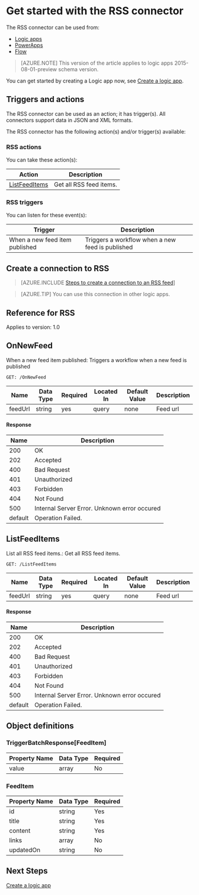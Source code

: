 <properties
pageTitle="RSS | Microsoft Azure"
description="Create Logic apps with Azure App service. RSS connector allows the users to publish and retrieve feed items. It also allows the users to trigger operations when a new item is published to the feed."
services="app-servicelogic"	
documentationCenter=".net,nodejs,java" 	
authors="msftman"	
manager="erikre"	
editor=""
tags="connectors" />

<tags
ms.service="app-service-logic"
ms.devlang="multiple"
ms.topic="article"
ms.tgt_pltfrm="na"
ms.workload="integration"
ms.date="05/17/2016"
ms.author="deonhe"/>

# Get started with the RSS connector



The RSS connector can be used from:  

- [Logic apps](../app-service-logic/app-service-logic-what-are-logic-apps.md)  
- [PowerApps](http://powerapps.microsoft.com)  
- [Flow](http://flows.microsoft.com)  

>[AZURE.NOTE] This version of the article applies to logic apps 2015-08-01-preview schema version. 

You can get started by creating a Logic app now, see [Create a logic app](../app-service-logic/app-service-logic-create-a-logic-app.md).

## Triggers and actions

The RSS connector can be used as an action; it has trigger(s). All connectors support data in JSON and XML formats. 

 The RSS connector has the following action(s) and/or trigger(s) available:

### RSS actions
You can take these action(s):

|Action|Description|
|--- | ---|
|[ListFeedItems](connectors-create-api-rss.md#listfeeditems)|Get all RSS feed items.|
### RSS triggers
You can listen for these event(s):

|Trigger | Description|
|--- | ---|
|When a new feed item published|Triggers a workflow when a new feed is published|


## Create a connection to RSS

>[AZURE.INCLUDE [Steps to create a connection to an RSS feed](../../includes/connectors-create-api-rss.md)]

>[AZURE.TIP] You can use this connection in other logic apps.

## Reference for RSS
Applies to version: 1.0

## OnNewFeed
When a new feed item published: Triggers a workflow when a new feed is published 

```GET: /OnNewFeed``` 

| Name| Data Type|Required|Located In|Default Value|Description|
| ---|---|---|---|---|---|
|feedUrl|string|yes|query|none|Feed url|

#### Response

|Name|Description|
|---|---|
|200|OK|
|202|Accepted|
|400|Bad Request|
|401|Unauthorized|
|403|Forbidden|
|404|Not Found|
|500|Internal Server Error. Unknown error occured|
|default|Operation Failed.|


## ListFeedItems
List all RSS feed items.: Get all RSS feed items. 

```GET: /ListFeedItems``` 

| Name| Data Type|Required|Located In|Default Value|Description|
| ---|---|---|---|---|---|
|feedUrl|string|yes|query|none|Feed url|

#### Response

|Name|Description|
|---|---|
|200|OK|
|202|Accepted|
|400|Bad Request|
|401|Unauthorized|
|403|Forbidden|
|404|Not Found|
|500|Internal Server Error. Unknown error occured|
|default|Operation Failed.|


## Object definitions 

### TriggerBatchResponse[FeedItem]


| Property Name | Data Type | Required |
|---|---|---|
|value|array|No |



### FeedItem


| Property Name | Data Type | Required |
|---|---|---|
|id|string|Yes |
|title|string|Yes |
|content|string|Yes |
|links|array|No |
|updatedOn|string|No |


## Next Steps
[Create a logic app](../app-service-logic/app-service-logic-create-a-logic-app.md)